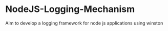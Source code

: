 # NodeJS-Logging-Mechanism
Aim to develop a logging framework for node js applications using winston
